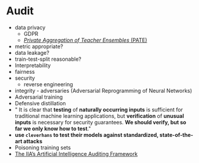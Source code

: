 # Audit

* data privacy
  * GDPR
  * [_Private Aggregation of Teacher Ensembles_ \(PATE\)](http://www.cleverhans.io/privacy/2018/04/29/privacy-and-machine-learning.html)
* metric appropriate?
* data leakage?
* train-test-split reasonable?
* Interpretability
* fairness
* security
  * reverse engineering
*  integrity - adversaries \(Adversarial Reprogramming of Neural Networks\)
  * Adversarial training
  * Defensive distillation
  * " It is clear that **testing** of **naturally occurring inputs** is sufficient for traditional machine learning applications, but **verification** of **unusual inputs** is necessary for security guarantees. **We should verify, but so far we only know how to test**."
  *  **use `cleverhans` to test their models against standardized, state-of-the-art attacks**
* Poisoning training sets
* [The IIA’s Artificial Intelligence Auditing Framework](https://na.theiia.org/periodicals/Public%20Documents/GPI-Artificial-Intelligence-Part-III.pdf)



